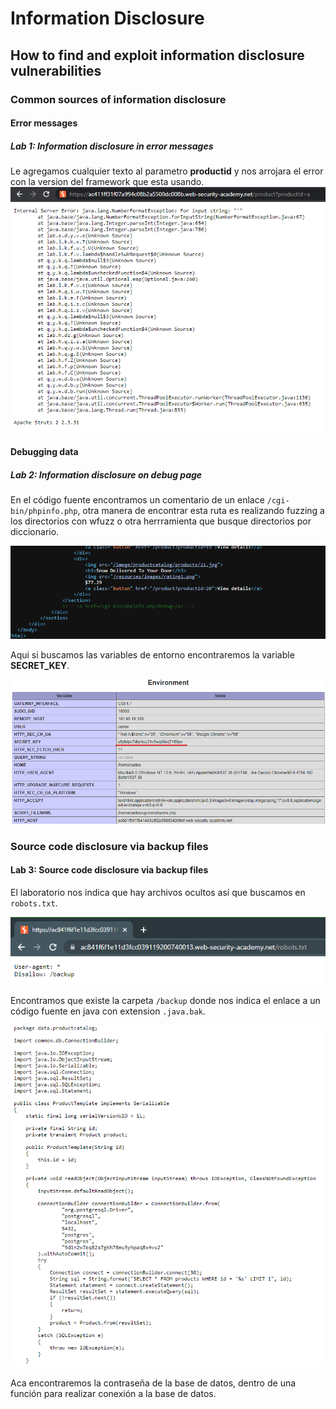 # Information Disclosure

## How to find and exploit information disclosure vulnerabilities

### Common sources of information disclosure

#### Error messages

##### Lab 1: Information disclosure in error messages

Le agregamos cualquier texto al parametro **productid** y nos arrojara el error con la version del framework que esta usando.
![infodis1.1.png](infodis1.1.png)

#### Debugging data

##### Lab 2: Information disclosure on debug page

En el código fuente encontramos un comentario de un enlace `/cgi-bin/phpinfo.php`, otra manera de encontrar esta ruta es realizando fuzzing a los directorios con wfuzz o otra herrramienta que busque directorios por diccionario.

![infodis2.1.png](infodis2.1.png)

Aqui si buscamos las variables de entorno encontraremos la variable **SECRET_KEY**.

![infodis2.2.png](infodis2.2.png)

### Source code disclosure via backup files

#### Lab 3: Source code disclosure via backup files

El laboratorio nos indica que hay archivos ocultos así que buscamos en `robots.txt`.

![infodis3.1.png](infodis3.1.png)

Encontramos que existe la carpeta `/backup` donde nos indica el enlace a un código fuente en java con extension `.java.bak`.

![infodis3.2.png](infodis3.2.png)

Aca encontraremos la contraseña de la base de datos, dentro de una función para realizar conexión a la base de datos.